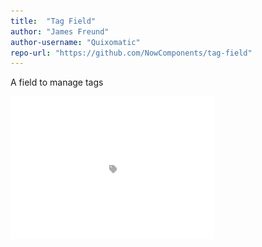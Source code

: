 ```yaml
---
title:  "Tag Field"
author: "James Freund"
author-username: "Quixomatic"
repo-url: "https://github.com/NowComponents/tag-field"
---
```

A field to manage tags

![tag field](./assets/images/tag-field.gif)
